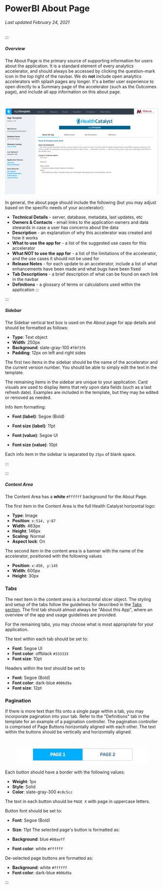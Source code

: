 # PowerBI About Page

###### Last updated February 24, 2021

:::

##### Overview

The About Page is the primary source of supporting information for users about the application.
It is a standard element of every analytics accelerator, and should always be accessed by clicking the question-mark icon in the top right of the navbar.
We do **not** include open analytics accelerators with splash pages any longer.
It's a better user experience to open directly to a Summary page of the accelerator (such as the Outcomes page), and include all app information on this about page.

<div style="text-align:center"><br>

![About Page](./assets/analytics/powerbi/pbi-aboutoverview.png "About Page")

</div>

In general, the about page should include the following (but you may adjust based on the specific needs of your accelerator):

- **Technical Details** - server, database, metadata, last updates, etc
- **Owners & Contacts** - email links to the application owners and data stewards in case a user has concerns about the data
- **Description** - an explanation of why this accelerator was created and how it works
- **What to use the app for** - a list of the suggested use cases for this accelerator
- **What NOT to use the app for** - a list of the limitations of the accelerator, and the use cases it should not be used for
- **Release Notes** - for each update to an accelerator, include a list of what enhancements have been made and what bugs have been fixed
- **Tab Descriptions** - a brief description of what can be found on each link in the navbar
- **Definitions** - a glossary of terms or calculations used within the application
:::

:::

##### Sidebar

The Sidebar vertical text box is used on the About page for app details and should be formatted as follows:

- **Type**: Text object
- **Width**: 250px
- **Background**: slate-gray-100 `#f0f3f6`
- **Padding**: 12px on left and right sides


The first two items in the sidebar should be the name of the accelerator and the current version number.
You should be able to simply edit the text in the template.

The remaining items in the sidebar are unique to your application. Card visuals are used to display items that rely upon data fields (such as a last refresh date).
Examples are included in the template, but they may be edited or removed as needed.

Info item formatting:
- **Font (label)**: Segoe (Bold)
- **Font size (label)**: 11pt

- **Font (value)**: Segoe UI
- **Font size (value)**: 10pt

Each info item in the sidebar is separated by `25px` of blank space.

:::

:::

##### Content Area

The Content Area has a **white** `#ffffff` background for the About Page.

The first item in the Content Area is the full Health Catalyst horizontal logo:
- **Type**: Image
- **Position**: `x:514, y:87`
- **Width**: 463px
- **Height**: 146px
- **Scaling**: Normal
- **Aspect lock**: On

The second item in the content area is a banner with the name of the accelerator, positioned with the following values
- **Position**: `x:450, y:145`
- **Width**: 600px
- **Height**: 30px

### Tabs

The next item in the content area is a horizontal slicer object.
The styling and setup of the tabs follow the guidelines for described in the [Tabs section](/analytics/powerbi-tabs).
The first tab should almost always be "About this App", where an overview of the app and usage guidelines are provided.

For the remaining tabs, you may choose what is most appropriate for your application.

The text within each tab should be set to:
- **Font**: Segoe UI
- **Font color**: offblack `#333333`
- **Font size**: 10pt

Headers within the text should be set to
- **Font**: Segoe (Bold)
- **Font color**: dark-blue `#006d9a`
- **Font size**: 12pt

### Pagination

If there is more text than fits onto a single page within a tab, you may incorporate pagination into your tab.
Refer to the "Definitions" tab in the template for an example of a pagination controller.
The pagination controller is comprised of Page Buttons horizontally aligned with each other. The text within the buttons should be vertically and horizontally aligned.

<div style="text-align:center"><br>

![Pagination Controller](./assets/analytics/tableau/pagination.png "Pagination Controller")

</div>

Each button should have a border with the following values:
- **Weight**: 1px
- **Style**: Solid
- **Color**: slate-gray-300 `#c0c5cc`

The text in each button should be `PAGE X` with page in uppercase letters.

Button font should be set to:
- **Font**: Segoe (Bold)
- **Size**: 11pt
The selected page's button is formatted as:

- **Background**: blue `#00aeff`
- **Font color**: white `#ffffff`

De-selected page buttons are formatted as:
- **Background**: white `#ffffff`
- **Font color**: dark-blue `#006d9a`

:::
